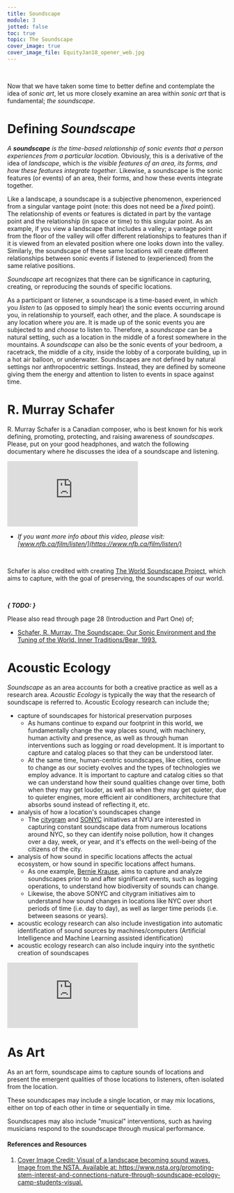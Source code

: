 ```yaml
---
title: Soundscape
module: 3
jotted: false
toc: true
topic: The Soundscape
cover_image: true
cover_image_file: EquityJan18_opener_web.jpg
---
```



<br />


Now that we have taken some time to better define and contemplate the idea of _sonic art_, let us more closely examine an area within _sonic art_ that is fundamental; _the soundscape_.

# Defining _Soundscape_

_A **soundscape** is the time-based relationship of sonic events that a person experiences from a particular location._ Obviously, this is a derivative of the idea of _landscape_, which is _the visible features of an area, its forms, and how these features integrate together_. Likewise, a soundscape is the sonic features (or events) of an area, their forms, and how these events integrate together.

Like a landscape, a soundscape is a subjective phenomenon, experienced from a singular vantage point (note: this does not need be a _fixed_ point). The relationship of events or features is dictated in part by the vantage point and the relationship (in space or time) to this singular point. As an example, if you view a landscape that includes a valley; a vantage point from the floor of the valley will offer different relationships to features than if it is viewed from an elevated position where one looks down into the valley. Similarly, the soundscape of these same locations will create different relationships between sonic events if listened to (experienced) from the same relative positions.

_Soundscape_ art recognizes that there can be significance in capturing, creating, or reproducing the sounds of specific locations.

As a participant or listener, a soundscape is a time-based event, in which you _listen_ to (as opposed to simply hear) the sonic events occurring around you, in relationship to yourself, each other, and the place. A soundscape is any location where _you_ are. It is made up of the sonic events you are subjected to and _choose_ to listen to. Therefore, a _soundscape_ can be a natural setting, such as a location in the middle of a forest somewhere in the mountains. A _soundscape_ can also be the sonic events of your bedroom, a racetrack, the middle of a city, inside the lobby of a corporate building, up in a hot air balloon, or underwater. Soundscapes are not defined by natural settings nor anthropocentric settings. Instead, they are defined by someone giving them the energy and attention to listen to events in space against time.

# R. Murray Schafer

R. Murray Schafer is a Canadian composer, who is best known for his work defining, promoting, protecting, and raising awareness of _soundscapes_. Please, put on your good headphones, and watch the following documentary where he discusses the idea of a soundscape and listening.



<div class="embed-responsive embed-responsive-16by9"><iframe class="embed-responsive-item" src="https://www.nfb.ca/film/listen/embed/player/?player_mode=&embed_mode=0&auto_focus=1&context_type=film" frameborder="0" allow="accelerometer; autoplay; encrypted-media; gyroscope; picture-in-picture" allowfullscreen></iframe></div>


- _If you want more info about this video, please visit: [www.nfb.ca/film/listen/](https://www.nfb.ca/film/listen/)_

<br />

Schafer is also credited with creating [The World Soundscape Project](http://www.sfu.ca/~truax/wsp.html), which aims to capture, with the goal of preserving, the soundscapes of our world.

<br />


**_{ TODO: }_**

Please also read through page 28 (Introduction and Part One) of;

- [Schafer, R. Murray. The Soundscape: Our Sonic Environment and the Tuning of the World. Inner Traditions/Bear, 1993.](https://moodle.umt.edu/pluginfile.php/3769825/mod_resource/content/0/Schafer_R_Murray_The_Soundscape_Our_Sonic_Environment_and_the_Tuning_of_the_World_1994.pdf)


# Acoustic Ecology

_Soundscape_ as an area accounts for both a creative practice as well as a research area. _Acoustic Ecology_ is typically the way that the research of soundscape is referred to. Acoustic Ecology research can include the;

- capture of soundscapes for historical preservation purposes
    - As humans continue to expand our footprint in this world, we fundamentally change the way places sound, with machinery, human activity and presence, as well as through human interventions such as logging or road development. It is important to capture and catalog places so that they can be understood later.
    - At the same time, human-centric soundscapes, like cities, continue to change as our society evolves and the types of technologies we employ advance. It is important to capture and catalog cities so that we can understand how their sound qualities change over time, both when they may get louder, as well as when they may get quieter, due to quieter engines, more efficient air conditioners, architecture that absorbs sound instead of reflecting it, etc.
- analysis of how a location's soundscapes change
    - The [citygram](https://steinhardt.nyu.edu/marl/research/projects/citygram) and [SONYC](https://wp.nyu.edu/sonyc/) initiatives at NYU are interested in capturing constant soundscape data from numerous locations around NYC, so they can identify noise pollution, how it changes over a day, week, or year, and it's effects on the well-being of the citizens of the city.
- analysis of how sound in specific locations affects the actual ecosystem, or how sound in specific locations affect humans.
    - As one example, [Bernie Krause](http://www.wildsanctuary.com/index.html), aims to capture and analyze soundscapes prior to and after significant events, such as logging operations, to understand how biodiversity of sounds can change.
    - Likewise, the above SONYC and citygram initiatives aim to understand how sound changes in locations like NYC over short periods of time (i.e. day to day), as well as larger time periods (i.e. between seasons or years).
- acoustic ecology research can also include investigation into automatic identification of sound sources by machines/computers (Artificial Intelligence and Machine Learning assisted identification)
- acoustic ecology research can also include inquiry into the synthetic creation of soundscapes

<div class="embed-responsive embed-responsive-16by9"><iframe class="embed-responsive-item" src="https://www.youtube.com/embed/d-JMtVLUSEg" frameborder="0" allow="accelerometer; autoplay; encrypted-media; gyroscope; picture-in-picture" allowfullscreen></iframe></div>

# As Art

As an art form, soundscape aims to capture sounds of locations and present the emergent qualities of those locations to listeners, often isolated from the location.

These soundscapes may include a single location, or may mix locations, either on top of each other in time or sequentially in time.

Soundscapes may also include "musical" interventions, such as having musicians respond to the soundscape through musical performance.



<div class="ref">
<h4>References and Resources</h4>

<ol>
<li><a href="https://www.nsta.org/promoting-stem-interest-and-connections-nature-through-soundscape-ecology-camp-students-visual">Cover Image Credit: Visual of a landscape becoming sound waves. Image from the NSTA. Available at: https://www.nsta.org/promoting-stem-interest-and-connections-nature-through-soundscape-ecology-camp-students-visual.</a></li>
</ol>
</div>
